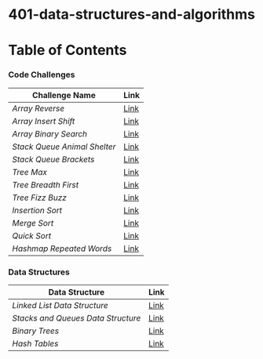 # 401-data-structures-and-algorithms


# Table of Contents

### Code Challenges

| **Challenge Name**| **Link** |
| -----------| ----------- |
| _Array Reverse_| [Link](code_challenges/array-reverse/README.md)|
| _Array Insert Shift_| [Link](code_challenges/array-insert-shift/README.md)|
| _Array Binary Search_| [Link](code_challenges/array-binary-search/README.md)|
| _Stack Queue Animal Shelter_| [Link](https://github.com/Tareq-Zeyad/data-structures-and-algorithms/blob/main/python/code_challenges/stack_queue_animal_shelter/README.md)|
| _Stack Queue Brackets_| [Link](https://github.com/Tareq-Zeyad/data-structures-and-algorithms/blob/main/python/code_challenges/stack_queue_brackets/README.md)|
| _Tree Max_| [Link](https://github.com/Tareq-Zeyad/data-structures-and-algorithms/blob/main/python/data_structures/data_structures/trees/README.md)|
| _Tree Breadth First_| [Link](https://github.com/Tareq-Zeyad/data-structures-and-algorithms/blob/main/python/code_challenges/tree_breadth_first/README.md)|
| _Tree Fizz Buzz_| [Link](https://github.com/Tareq-Zeyad/data-structures-and-algorithms/blob/main/python/code_challenges/tree_fizz_buzz/README.md)|
| _Insertion Sort_| [Link](https://github.com/Tareq-Zeyad/data-structures-and-algorithms/blob/main/python/code_challenges/insertion_sort/README.md)|
| _Merge Sort_| [Link](https://github.com/Tareq-Zeyad/data-structures-and-algorithms/blob/main/python/code_challenges/merge_sort/README.md)|
| _Quick Sort_| [Link](https://github.com/Tareq-Zeyad/data-structures-and-algorithms/blob/main/python/code_challenges/quick_sort/README.md)|
| _Hashmap Repeated Words_| [Link](https://github.com/Tareq-Zeyad/data-structures-and-algorithms/blob/main/python/code_challenges/hashmap-repeated-word/README.md)|



### Data Structures

| **Data Structure**| **Link** |
| -----------| ----------- |
| _Linked List Data Structure_| [Link](https://github.com/Tareq-Zeyad/data-structures-and-algorithms/blob/main/python/data_structures/data_structures/linked_list/README.md)|
| _Stacks and Queues Data Structure_| [Link](https://github.com/Tareq-Zeyad/data-structures-and-algorithms/blob/main/python/data_structures/data_structures/stack_and_queue/README.md)|
|_Binary Trees_| [Link](https://github.com/Tareq-Zeyad/data-structures-and-algorithms/blob/main/python/data_structures/data_structures/trees/README.md)|
|_Hash Tables_| [Link](https://github.com/Tareq-Zeyad/data-structures-and-algorithms/blob/main/python/data_structures/data_structures/hash_tables/README.md)|